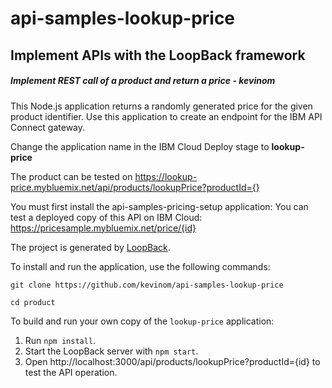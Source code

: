 #  api-samples-lookup-price
##  Implement APIs with the LoopBack framework
#####  Implement REST call of a product and return a price - kevinom

This Node.js application returns a randomly generated price for the given product identifier. Use this application to create an endpoint for the IBM API Connect gateway.

Change the application name in the IBM Cloud Deploy stage to **lookup-price**

The product can be tested on https://lookup-price.mybluemix.net/api/products/lookupPrice?productId={}  

You must first install the api-samples-pricing-setup application:
You can test a deployed copy of this API on IBM Cloud: https://pricesample.mybluemix.net/price/{id}

The project is generated by [LoopBack](http://loopback.io).

To install and run the application, use the following commands:

`git clone https://github.com/kevinom/api-samples-lookup-price`

`cd product`

To build and run your own copy of the `lookup-price` application:

1. Run `npm install`.
2. Start the LoopBack server with `npm start`.
3. Open http://localhost:3000/api/products/lookupPrice?productId={id} to test the API operation.

